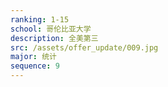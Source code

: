 ```yaml
---
ranking: 1-15
school: 哥伦比亚大学
description: 全美第三
src: /assets/offer_update/009.jpg
major: 统计
sequence: 9
---
```

